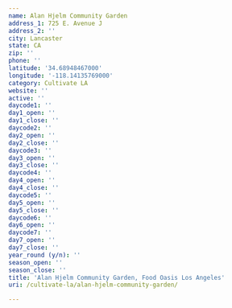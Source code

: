 ```yaml
---
name: Alan Hjelm Community Garden
address_1: 725 E. Avenue J
address_2: ''
city: Lancaster
state: CA
zip: ''
phone: ''
latitude: '34.68948467000'
longitude: '-118.14135769000'
category: Cultivate LA
website: ''
active: ''
daycode1: ''
day1_open: ''
day1_close: ''
daycode2: ''
day2_open: ''
day2_close: ''
daycode3: ''
day3_open: ''
day3_close: ''
daycode4: ''
day4_open: ''
day4_close: ''
daycode5: ''
day5_open: ''
day5_close: ''
daycode6: ''
day6_open: ''
daycode7: ''
day7_open: ''
day7_close: ''
year_round (y/n): ''
season_open: ''
season_close: ''
title: 'Alan Hjelm Community Garden, Food Oasis Los Angeles'
uri: /cultivate-la/alan-hjelm-community-garden/

---
```

